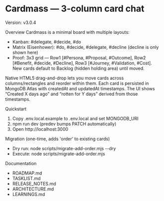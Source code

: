 # Cardmass — 3-column card chat

Version: v3.0.4

Overview
Cardmass is a minimal board with multiple layouts:
- Kanban: #delegate, #decide, #do
- Matrix (Eisenhower): #do, #decide, #delegate, #decline (decline is only shown here)
- Proof: 3x3 grid — Row1 [#Persona, #Proposal, #Outcome], Row2 [#Benefit, #decide, #Decline], Row3 [#Journey, #Validation, #Cost]. New cards default to Backlog (hidden holding area) until moved.

Native HTML5 drag-and-drop lets you move cards across columns/rectangles and reorder within them. Each card is persisted in MongoDB Atlas with createdAt and updatedAt timestamps. The UI shows “Created X days ago” and “rotten for Y days” derived from those timestamps.

Quickstart
1) Copy .env.local.example to .env.local and set MONGODB_URI
2) npm run dev (predev bumps PATCH automatically)
3) Open http://localhost:3000

Migration (one-time, adds 'order' to existing cards)
- Dry run: node scripts/migrate-add-order.mjs --dry
- Execute: node scripts/migrate-add-order.mjs

Documentation
- ROADMAP.md
- TASKLIST.md
- RELEASE_NOTES.md
- ARCHITECTURE.md
- LEARNINGS.md
